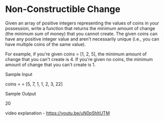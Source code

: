 # Non-Constructible Change

  Given an array of positive integers representing the values of coins in your
  possession, write a function that returns the minimum amount of change (the
  minimum sum of money) that you cannot create. The given coins can have
  any positive integer value and aren't necessarily unique (i.e., you can have
  multiple coins of the same value).

  For example, if you're given coins = [1, 2, 5], the minimum
  amount of change that you can't create is 4. If you're given no
  coins, the minimum amount of change that you can't create is 1.

  Sample Input

  coins =  = [5, 7, 1, 1, 2, 3, 22]

  Sample Output

  20

  video explanation - https://youtu.be/uN0p5hltUTM